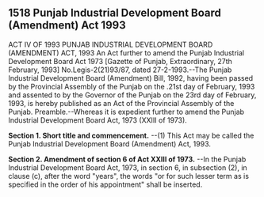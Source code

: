 ## 1518 Punjab Industrial Development Board (Amendment) Act 1993
 
ACT IV OF 1993
PUNJAB INDUSTRIAL DEVELOPMENT BOARD (AMENDMENT) ACT, 1993
An Act further to amend the Punjab Industrial Development Board Act 1973
[Gazette of Punjab, Extraordinary, 27th February, 1993]
No.Legis-2(21)93/87, dated 27-2-1993.--The Punjab Industrial Development Board (Amendment) Bill, 1992, having been passed by the Provincial Assembly of the Punjab on the .21st day of February, 1993 and assented to by the Governor of the Punjab on the 23rd day of February, 1993, is hereby published as an Act of the Provincial Assembly of the Punjab.
Preamble.--Whereas it is expedient further to amend the Punjab Industrial Development Board Act, 1973 (XXIII of 1973).

**Section 1. Short title and commencement.**
--(1) This Act may be called the Punjab Industrial Development Board (Amendment) Act, 1993.

 

**Section 2. Amendment of section 6 of Act XXIII of 1973.**
--In the Punjab Industrial Development Board Act, 1973, in section 6, in subsection (2), in clause (c), after the word "years", the words "or for such lesser term as is specified in the order of his appointment" shall be inserted.

